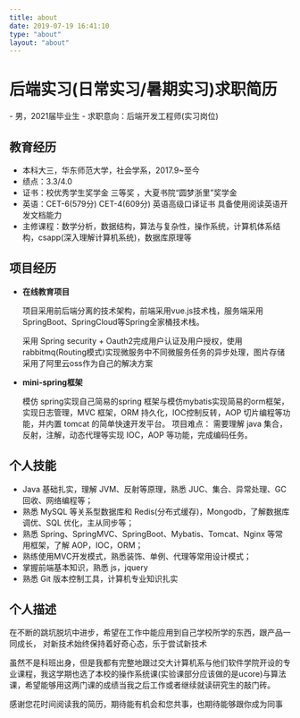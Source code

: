 ```yaml
---
title: about
date: 2019-07-19 16:41:10
type: "about"
layout: "about"
---
```

<head>
    <link rel="stylesheet" type="text/css" href="style.css">
</head>

    

<h1>后端实习(日常实习/暑期实习)求职简历</h1>
 - 男，2021届毕业生
 - 求职意向：后端开发工程师(实习岗位)

## 教育经历

- 本科大三，华东师范大学，社会学系，2017.9~至今
- 绩点：3.3/4.0
- 证书：校优秀学生奖学金 三等奖 ，大夏书院“圆梦浙里”奖学金
- 英语：CET-6(579分)  CET-4(609分)  英语高级口译证书  具备使用阅读英语开发文档能力
- 主修课程：数学分析，数据结构，算法与复杂性，操作系统，计算机体系结构，csapp(深入理解计算机系统)，数据库原理等

## 项目经历

- **在线教育项目** 

  项目采用前后端分离的技术架构，前端采用vue.js技术栈，服务端采用SpringBoot、SpringCloud等Spring全家桶技术栈。  

   采用 Spring security + Oauth2完成用户认证及用户授权，使用rabbitmq(Routing模式)实现微服务中不同微服务任务的异步处理，图片存储采用了阿里云oss作为自己的解决方案
  
  
  
- **mini-spring框架**
  
  模仿 spring实现自己简易的spring 框架与模仿mybatis实现简易的orm框架，实现日志管理，MVC 框架，ORM 持久化，IOC控制反转，AOP 切片编程等功能，并内置 tomcat 的简单快速开发平台。
  项目难点：
  需要理解 java 集合，反射，注解，动态代理等实现 IOC，AOP 等功能，完成编码任务。  

## 个人技能  

- Java 基础扎实，理解 JVM、反射等原理，熟悉 JUC、集合、异常处理、GC 回收、网络编程等；
- 熟悉 MySQL 等关系型数据库和 Redis(分布式缓存)，Mongodb，了解数据库调优、SQL 优化，主从同步等；
- 熟悉 Spring、SpringMVC、SpringBoot、Mybatis、Tomcat、Nginx 等常用框架，了解 AOP，IOC，ORM；
- 熟练使用MVC开发模式，熟悉装饰、单例、代理等常用设计模式；
- 掌握前端基本知识，熟悉 js，jquery
- 熟悉 Git 版本控制工具，计算机专业知识扎实

 ## 个人描述  

在不断的跳坑脱坑中进步，希望在工作中能应用到自己学校所学的东西，跟产品一同成长，  对新技术始终保持着好奇心态，乐于尝试新技术

虽然不是科班出身，但是我都有完整地跟过交大计算机系与他们软件学院开设的专业课程，我这学期也选了本校的操作系统课(实验课部分应该做的是ucore)与算法课，希望能够用这两门课的成绩当我之后工作或者继续就读研究生的敲门砖。

感谢您花时间阅读我的简历，期待能有机会和您共事，也期待能够跟你成为同事
